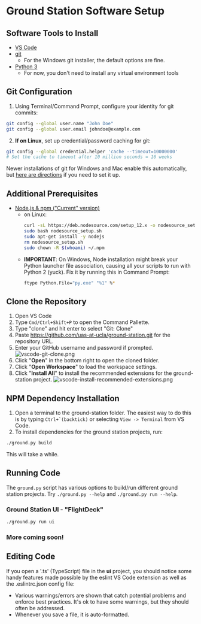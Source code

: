 # Ground Station Software Setup
## Software Tools to Install
* [VS Code](https://code.visualstudio.com/)
* [git](https://git-scm.com/book/en/v2/Getting-Started-Installing-Git)
  * For the Windows git installer, the default options are fine.
* [Python 3](https://docs.python-guide.org/starting/installation/)
  * For now, you don't need to install any virtual environment tools

## Git Configuration
1. Using Terminal/Command Prompt, configure your identity for git commits:
```bash
git config --global user.name "John Doe"
git config --global user.email johndoe@example.com
```
2. **If on Linux**, set up credential/password caching for git: 
```bash
git config --global credential.helper 'cache --timeout=10000000'
# Set the cache to timeout after 10 million seconds = 16 weeks
```
Newer installations of git for Windows and Mac enable this automatically, but [here are directions](https://help.github.com/en/articles/caching-your-github-password-in-git) if you need to set it up.

## Additional Prerequisites
* [Node.js & npm ("Current" version)](https://nodejs.org/en/)
  * on Linux:
    ```bash
    curl -sL https://deb.nodesource.com/setup_12.x -o nodesource_setup.sh
    sudo bash nodesource_setup.sh
    sudo apt-get install -y nodejs
    rm nodesource_setup.sh
    sudo chown -R $(whoami) ~/.npm
    ```
  * **IMPORTANT**: On Windows, Node installation might break your Python launcher file association, causing all your scripts to run with Python 2 (yuck). Fix it by running this in Command Prompt:
    ```bash
    ftype Python.File="py.exe" "%1" %*
    ```

## Clone the Repository
1. Open VS Code
2. Type ```Cmd/Ctrl+Shift+P``` to open the Command Pallette.
3. Type "clone"  and hit enter to select "Git: Clone"
4. Paste https://github.com/uas-at-ucla/ground-station.git for the repository URL.
5. Enter your GitHub username and password if prompted.
![vscode-git-clone.png](https://uasatucla.org/images/docs/software/tutorials/environment_setup/vscode-git-clone.png)
6. Click "**Open**" in the bottom right to open the cloned folder.
7. Click "**Open Workspace**" to load the workspace settings.
8. Click "**Install All**" to install the recommended extensions for the ground-station project.
![vscode-install-recommended-extensions.png](https://uasatucla.org/images/docs/software/tutorials/environment_setup/vscode-install-recommended-extensions.png)

## NPM Dependency Installation
1. Open a terminal to the ground-station folder. The easiest way to do this is by typing ```Ctrl+`(backtick)``` or selecting ```View -> Terminal``` from VS Code.
2. To install dependencies for the ground station projects, run:
  ```bash
  ./ground.py build
  ```
  This will take a while.

## Running Code
The ```ground.py``` script has various options to build/run different ground station projects. Try ```./ground.py --help``` and ```./ground.py run --help```.
### Ground Station UI - "FlightDeck"
```bash
./ground.py run ui
```
### More coming soon!

## Editing Code
If you open a '.ts' (TypeScript) file in the **ui** project, you should notice some handy features made possible by the eslint VS Code extension as well as the .eslintrc.json config file:
  * Various warnings/errors are shown that catch potential problems and enforce best practices. It's ok to have some warnings, but they should often be addressed.
  * Whenever you save a file, it is auto-formatted.
